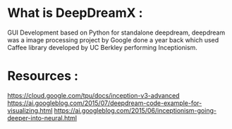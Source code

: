 # What is DeepDreamX :
GUI Development based on Python for standalone deepdream, deepdream was a image processing project by Google done a year back which used Caffee library developed by UC Berkley performing Inceptionism.

# Resources :

https://cloud.google.com/tpu/docs/inception-v3-advanced
https://ai.googleblog.com/2015/07/deepdream-code-example-for-visualizing.html
https://ai.googleblog.com/2015/06/inceptionism-going-deeper-into-neural.html
